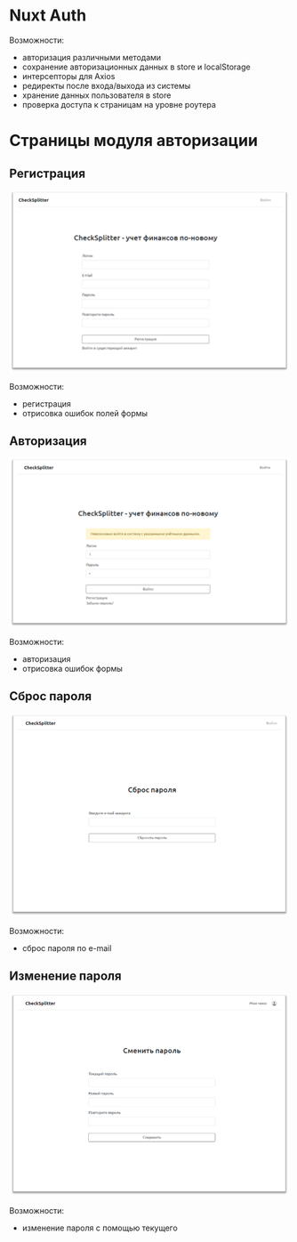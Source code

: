 # Nuxt Auth
Возможности:

* авторизация различными методами
* сохранение авторизационных данных в store и localStorage
* интерсепторы для Axios
* редиректы после входа/выхода из системы
* хранение данных пользователя в store
* проверка доступа к страницам на уровне роутера


# Страницы модуля авторизации

## Регистрация
![img_2.png](images/img_2.png)

Возможности:

* регистрация
* отрисовка ошибок полей формы

## Авторизация
![img_3.png](images/img_3.png)

Возможности:

* авторизация
* отрисовка ошибок формы

## Сброс пароля
![img_4.png](images/img_4.png)

Возможности:

* сброс пароля по e-mail

## Изменение пароля
![img_5.png](images/img_5.png)

Возможности:

* изменение пароля с помощью текущего
